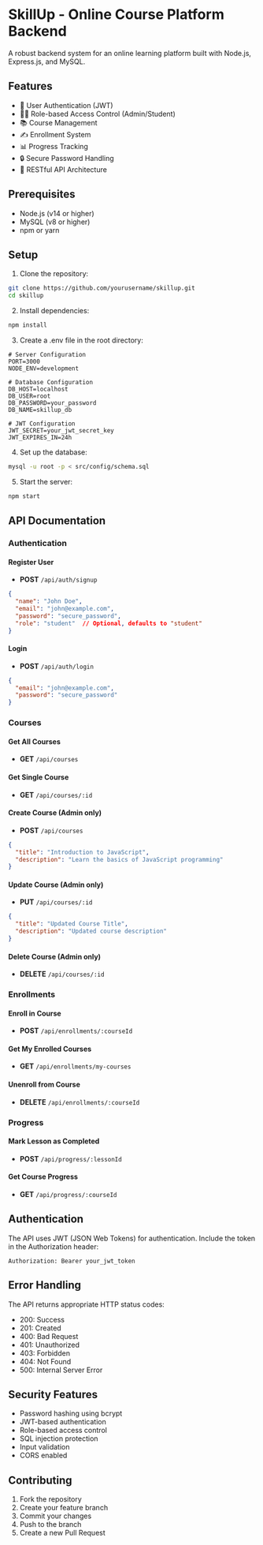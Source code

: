 # SkillUp - Online Course Platform Backend

A robust backend system for an online learning platform built with Node.js, Express.js, and MySQL.

## Features

- 👤 User Authentication (JWT)
- 👨‍🏫 Role-based Access Control (Admin/Student)
- 📚 Course Management
- ✍️ Enrollment System
- 📊 Progress Tracking
- 🔒 Secure Password Handling
- 🎯 RESTful API Architecture

## Prerequisites

- Node.js (v14 or higher)
- MySQL (v8 or higher)
- npm or yarn

## Setup

1. Clone the repository:
```bash
git clone https://github.com/yourusername/skillup.git
cd skillup
```

2. Install dependencies:
```bash
npm install
```

3. Create a .env file in the root directory:
```env
# Server Configuration
PORT=3000
NODE_ENV=development

# Database Configuration
DB_HOST=localhost
DB_USER=root
DB_PASSWORD=your_password
DB_NAME=skillup_db

# JWT Configuration
JWT_SECRET=your_jwt_secret_key
JWT_EXPIRES_IN=24h
```

4. Set up the database:
```bash
mysql -u root -p < src/config/schema.sql
```

5. Start the server:
```bash
npm start
```

## API Documentation

### Authentication

#### Register User
- **POST** `/api/auth/signup`
```json
{
  "name": "John Doe",
  "email": "john@example.com",
  "password": "secure_password",
  "role": "student"  // Optional, defaults to "student"
}
```

#### Login
- **POST** `/api/auth/login`
```json
{
  "email": "john@example.com",
  "password": "secure_password"
}
```

### Courses

#### Get All Courses
- **GET** `/api/courses`

#### Get Single Course
- **GET** `/api/courses/:id`

#### Create Course (Admin only)
- **POST** `/api/courses`
```json
{
  "title": "Introduction to JavaScript",
  "description": "Learn the basics of JavaScript programming"
}
```

#### Update Course (Admin only)
- **PUT** `/api/courses/:id`
```json
{
  "title": "Updated Course Title",
  "description": "Updated course description"
}
```

#### Delete Course (Admin only)
- **DELETE** `/api/courses/:id`

### Enrollments

#### Enroll in Course
- **POST** `/api/enrollments/:courseId`

#### Get My Enrolled Courses
- **GET** `/api/enrollments/my-courses`

#### Unenroll from Course
- **DELETE** `/api/enrollments/:courseId`

### Progress

#### Mark Lesson as Completed
- **POST** `/api/progress/:lessonId`

#### Get Course Progress
- **GET** `/api/progress/:courseId`

## Authentication

The API uses JWT (JSON Web Tokens) for authentication. Include the token in the Authorization header:

```
Authorization: Bearer your_jwt_token
```

## Error Handling

The API returns appropriate HTTP status codes:

- 200: Success
- 201: Created
- 400: Bad Request
- 401: Unauthorized
- 403: Forbidden
- 404: Not Found
- 500: Internal Server Error

## Security Features

- Password hashing using bcrypt
- JWT-based authentication
- Role-based access control
- SQL injection protection
- Input validation
- CORS enabled

## Contributing

1. Fork the repository
2. Create your feature branch
3. Commit your changes
4. Push to the branch
5. Create a new Pull Request
